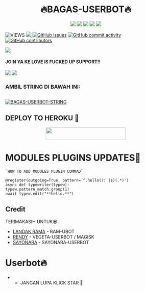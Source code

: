 <h1 align="center"><imgsrc="./resources/extras/geez.gif" width="35px">🔥BAGAS-USERBOT🔥<imgsrc="./resources/extras/geez.gif" width="35px"></h1>
</p>
<p align="center">
    <a href="https://github.com/ybgskr12/Sayonara-Userbot"> <img src="https://img.shields.io/github/repo-size/noob-kittu/YoneRobot?color=orange&logo=github&logoColor=green&style=for-the-badge" /></a>
    <a href="https://github.com/ybgskr12/Sayonara-Userbot/commits"> <img src="https://img.shields.io/github/last-commit/noob-kittu/YoneRobot?color=blue&logo=github&logoColor=green&style=for-the-badge" /></a>
    <a href="https://github.com/ybgskr12/Sayonara-Userbot/issues"> <img src="https://img.shields.io/github/issues/noob-kittu/YoneRobot?color=blueviolet&logo=github&logoColor=green&style=for-the-badge" /></a>
    <a href="https://github.com/ybgskr12/Sayonara-Userbot/network/members"> <img src="https://img.shields.io/github/forks/noob-kittu/YoneRobot?color=red&logo=github&logoColor=green&style=for-the-badge" /></a>  
    <a href="https://pypi.org/project/Telethon/"> <img src="https://img.shields.io/pypi/v/telethon?color=yellow&label=telethon&logo=python&logoColor=green&style=for-the-badge" /></a>
</p>




![VIEWS](https://komarev.com/ghpvc/?username=Krisnadiwangga)
<a href="https://t.me/allfucek"><img src="https://img.shields.io/badge/KODE%20PENILAIAN-A+-blue.svg?style=for-the-badge&logo=Factor.">
  [![GitHub issues](https://img.shields.io/github/issues/Krisnadiwangga/Sayonara-Userbot?&style=plastic&logo=github)](https://github.com/Krisnadiwangga/Sayonara-Userbot/issues)
[![GitHub commit activity](https://img.shields.io/github/commit-activity/m/Krisnadiwangga/Sayonara-Userbot?&style=plastic&logo=github)](https://github.com/Krisnadiwangga/Sayonara-Userbot/graphs/commit-activity)
[![GitHub contributors](https://img.shields.io/github/contributors/Randi356/VEGETA-USERBOT?&style=plastic&logo=github)](https://GitHub.com/Krisnadiwangga/Sayonara-Userbot/graphs/contributors/)

<p align="center">

[<img src="https://telegra.ph/file/868879c0913cf74d7372c.jpg">](https://t.me/allfucek) 
  
#### JOIN YA KE LOVE IS FUCKED UP SUPPORT!!

<a href="https://t.me/allfucek"><img src="https://img.shields.io/badge/Join-Group%20Support-red.svg?style=for-the-badge&logo=Telegram"></a>
<a href="https://t.me/loveisfuckedup"><img src="https://img.shields.io/badge/Join-Updates%20Channel-white.svg?style=for-the-badge&logo=Telegram"></a>



### AMBIL STRING DI BAWAH INI:

##
[![BAGAS-USERBOT-STRING](https://replit.com/badge/github/@ramadhani892/RAM-UBOT)](https://replit.com/@Randi356/StringSession-1#main.py)
##
  
## DEPLOY TO HEROKU 💜
<p align="center"><a href="https://heroku.com/deploy?template=https://github.com/ybgskr/bagasuserbot.git">
<img src="https://img.shields.io/badge/Deploy%20To%20Heroku-DE1EFB?style=flat&logo=heroku" width="250" height="38.60" />
</a></p>







  
  
  # MODULES PLUGINS UPDATES🌹
```
`HOW TO ADD MODULES PLUGIN COMMAD`

@register(outgoing=True, pattern='^.hello(?: |$)(.*)')
async def typewriter(typew):
typew.pattern_match.group(1)
await typew.edit("**hello.**")
```  

## Credit
TERIMAKASIH UNTUK😎

*   [LANDAK RAMA](https://github.com/ramadhani892) - RAM-UBOT
*   [RENDY](https://github.com/Randi356) - VEGETA-USERBOT / MAGISK
*   [SAYONARA](https://github.com/krisnadiwangga) - SAYONARA-USERBOT
 
# Userbot🔥
* - JANGAN LUPA KLICK STAR 🤗
